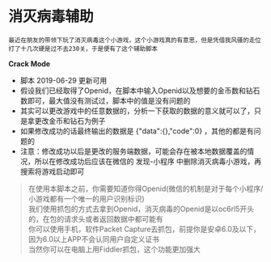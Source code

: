 # 消灭病毒辅助

```
最近在朋友的带领下玩了消灭病毒这个小游戏，这个小游戏真的有意思，但是凭借我风骚的走位打了十几次硬是过不去230关，于是便有了这个辅助脚本
```  
****Crack Mode**** 
* 脚本 2019-06-29 更新可用    
* 假设我们已经取得了Openid，在脚本中输入Openid以及想要的金币数和钻石数即可，最大值没有测试过，脚本中的值是没有问题的  
* 其实可以更改游戏中的任意数据的，分析一下获取的数据的意义就可以了，只是拿更改金币和钻石为例子  
* 如果修改成功的话最终输出的数据是 {"data":{},"code":0} ，其他的都是有问题的  
* 注意：修改成功以后是更改的服务端数据，可能会存在被本地数据覆盖的情况，所以在修改成功后应该在微信的 发现-小程序 中删除消灭病毒小游戏，再搜索将游戏启动即可
  
> 在使用本脚本之前，你需要知道你得Openid(微信的机制是对于每个小程序/小游戏都有一个唯一的用户识别标识)  
> 我们使用抓包的方式去拿到Openid，消灭病毒的Openid是以oc6rl5开头的，在包的请求头或者返回数据中都可能有  
> 你可以使用手机，软件Packet Capture去抓包，前提你是安卓6.0及以下，因为6.0以上APP不会认同用户自定义证书  
> 当然你可以在电脑上用Fiddler抓包，这个功能更加强大  
